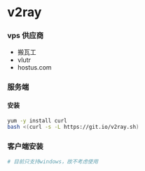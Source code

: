 # v2ray

### vps 供应商

- 搬瓦工
- vlutr
- hostus.com

### 服务端

#### 安装

```sh
yum -y install curl
bash <(curl -s -L https://git.io/v2ray.sh)
```



### 客户端安装

```sh
# 目前只支持windows，故不考虑使用
```

